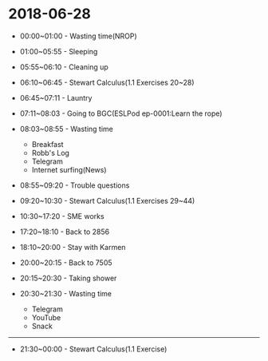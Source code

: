 # 2018-06-28

* 00:00~01:00 - Wasting time(NROP)

* 01:00~05:55 - Sleeping

* 05:55~06:10 - Cleaning up

* 06:10~06:45 - Stewart Calculus(1.1 Exercises 20~28)

* 06:45~07:11 - Launtry

* 07:11~08:03 - Going to BGC(ESLPod ep-0001:Learn the rope)

* 08:03~08:55 - Wasting time
  * Breakfast
  * Robb's Log
  * Telegram
  * Internet surfing(News)

* 08:55~09:20 - Trouble questions

* 09:20~10:30 - Stewart Calculus(1.1 Exercises 29~44)

* 10:30~17:20 - SME works

* 17:20~18:10 - Back to 2856

* 18:10~20:00 - Stay with Karmen

* 20:00~20:15 - Back to 7505 

* 20:15~20:30 - Taking shower

* 20:30~21:30 - Wasting time
  * Telegram
  * YouTube
  * Snack

--- 

* 21:30~00:00 - Stewart Calculus(1.1 Exercise)
